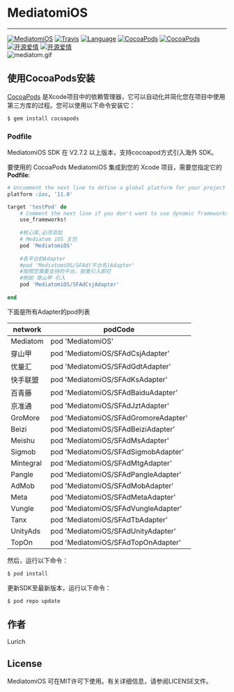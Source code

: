 # MediatomiOS
***
 [![MediatomiOS](https://img.shields.io/badge/MediatomiOS-AD-red.svg)](https://github.com/xiaofu666/MediatomiOS.git)
 [![Travis](https://img.shields.io/badge/build-passing-brightgreen)](https://github.com/xiaofu666/MediatomiOS.git)
 [![Language](https://img.shields.io/badge/Language-Objective--C-FF7F24.svg?style=flat)](https://github.com/xiaofu666/MediatomiOS.git)
 [![CocoaPods](https://img.shields.io/cocoapods/p/MediatomiOS.svg)](https://github.com/xiaofu666/MediatomiOS.git)
 [![CocoaPods](https://img.shields.io/cocoapods/v/MediatomiOS.svg)](https://github.com/xiaofu666/MediatomiOS.git)
 [![开源爱情](https://badges.frapsoft.com/os/mit/mit.svg?v=102)](https://github.com/xiaofu666/MediatomiOS.git)
 [![开源爱情](https://badges.frapsoft.com/os/v1/open-source.svg?v=102)](https://github.com/xiaofu666/MediatomiOS.git)
<br>
![mediatom.gif](https://upload-images.jianshu.io/upload_images/12555132-205fbc3bdaaef2b7.gif?imageMogr2/auto-orient/strip)

## 使用CocoaPods安装


[CocoaPods](https://cocoapods.org) 是Xcode项目中的依赖管理器，它可以自动化并简化您在项目中使用第三方库的过程。您可以使用以下命令安装它：

```ruby
$ gem install cocoapods
```

### Podfile

MediatomiOS SDK 在 V2.7.2 以上版本，支持cocoapod方式引入海外 SDK。<br>

要使用的 CocoaPods MediatomiOS 集成到您的 Xcode 项目，需要您指定它的 **Podfile**:<br>

```ruby
# Uncomment the next line to define a global platform for your project
platform :ios, '11.0'

target 'testPod' do
    # Comment the next line if you don't want to use dynamic frameworks
    use_frameworks!
    
    #核心库,必须添加
    # Mediatom iOS 主包
    pod 'MediatomiOS'
    
    #各平台的Adapter
    #pod 'MediatomiOS/SFAd(平台名)Adapter'
    #按照您需要支持的平台，按需引入即可
    #例如 穿山甲 引入
    pod 'MediatomiOS/SFAdCsjAdapter'
  
end
```

下面是所有Adapter的pod列表

|network|podCode|
|---|---|
|Mediatom|    pod 'MediatomiOS' |
|穿山甲|       pod 'MediatomiOS/SFAdCsjAdapter' |
|优量汇|       pod 'MediatomiOS/SFAdGdtAdapter' |
|快手联盟|     pod 'MediatomiOS/SFAdKsAdapter' |
|百青藤|       pod 'MediatomiOS/SFAdBaiduAdapter' |
|京准通|       pod 'MediatomiOS/SFAdJztAdapter' |
|GroMore|     pod 'MediatomiOS/SFAdGromoreAdapter' |
|Beizi|       pod 'MediatomiOS/SFAdBeiziAdapter' |
|Meishu|      pod 'MediatomiOS/SFAdMsAdapter' |
|Sigmob|      pod 'MediatomiOS/SFAdSigmobAdapter' |
|Mintegral|   pod 'MediatomiOS/SFAdMtgAdapter' |
|Pangle|      pod 'MediatomiOS/SFAdPangleAdapter' |
|AdMob|       pod 'MediatomiOS/SFAdMobAdapter' |
|Meta|        pod 'MediatomiOS/SFAdMetaAdapter' |
|Vungle|      pod 'MediatomiOS/SFAdVungleAdapter' |
|Tanx|        pod 'MediatomiOS/SFAdTbAdapter' |
|UnityAds|    pod 'MediatomiOS/SFAdUnityAdapter' |
|TopOn|       pod 'MediatomiOS/SFAdTopOnAdapter' |


然后，运行以下命令：

```ruby
$ pod install
```

更新SDK至最新版本，运行以下命令：

```ruby
$ pod repo update
```


## 作者

Lurich

## License

MediatomiOS 可在MIT许可下使用。有关详细信息，请参阅LICENSE文件。

